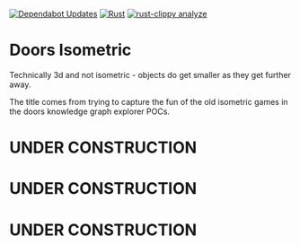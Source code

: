 [![Dependabot Updates](https://github.com/navicore/doors-isometric/actions/workflows/dependabot/dependabot-updates/badge.svg)](https://github.com/navicore/doors-isometric/actions/workflows/dependabot/dependabot-updates) [![Rust](https://github.com/navicore/doors-isometric/actions/workflows/rust.yml/badge.svg)](https://github.com/navicore/doors-isometric/actions/workflows/rust.yml) [![rust-clippy analyze](https://github.com/navicore/doors-isometric/actions/workflows/rust-clippy.yml/badge.svg)](https://github.com/navicore/doors-isometric/actions/workflows/rust-clippy.yml)

Doors Isometric
================

Technically 3d and not isometric - objects do get smaller as they get further
away.

The title comes from trying to capture the fun of the old isometric games in the
doors knowledge graph explorer POCs.

UNDER CONSTRUCTION
=============
UNDER CONSTRUCTION
=============
UNDER CONSTRUCTION
=============
